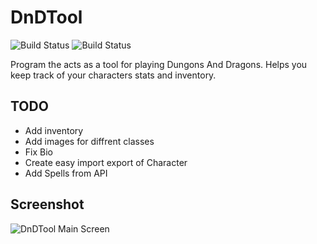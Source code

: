 # DnDTool
![Build Status](https://camo.githubusercontent.com/cfcaf3a99103d61f387761e5fc445d9ba0203b01/68747470733a2f2f7472617669732d63692e6f72672f6477796c2f657374612e7376673f6272616e63683d6d6173746572)
![Build Status](https://img.shields.io/badge/Status-WIP-yellow.svg)

Program the acts as a tool for playing Dungons And Dragons. 
Helps you keep track of your characters stats and inventory. 

## TODO
- Add inventory
- Add images for diffrent classes
- Fix Bio
- Create easy import export of Character
- Add Spells from API

## Screenshot
![DnDTool Main Screen](https://i.imgur.com/DTbgf68.png)

